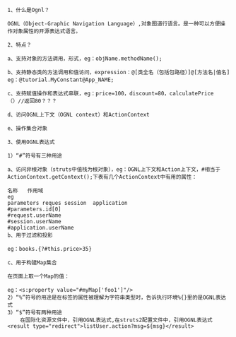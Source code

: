 ﻿```
1、什么是Ognl？

OGNL（Object-Graphic Navigation Language）,对象图道行语言。是一种可以方便操作对象属性的开源表达式语言。

2、特点？

a、支持对象的方法调用，形式，eg：objName.methodName();

b、支持静态类的方法调用和值访问，expression：@[类全名（包括包路径）]@[方法名|值名]
eg：@tutorial.MyConstant@App_NAME;

c、支持赋值操作和表达式串联，eg：price=100，discount=80，calculatePrice（）//返回80？？？

d、访问OGNL上下文（OGNL context）和ActionContext

e、操作集合对象

3、使用OGNL表达式

1）“#”符号有三种用途

a、访问非根对象（struts中值栈为根对象），eg：OGNL上下文和Action上下文，#相当于ActionContext.getContext();下表有几个ActionContext中有用的属性：

名称   作用域 
eg
parameters reques session  application
#parameters.id[0]
#request.userName
#session.userName
#application.userName
b、用于过滤和投影

eg：books.{?#this.price>35} 

c、用于构建Map集合

在页面上取一个Map的值：

eg：<s:property value="#myMap['foo1']"/>
2）“%”符号的用途是在标签的属性被理解为字符串类型时，告诉执行环境%{}里的是OGNL表达式
3）“$”符号有两种用途
	在国际化资源文件中，引用OGNL表达式,在struts2配置文件中，引用OGNL表达式
<result type="redirect">listUser.action?msg=${msg}</result>

```